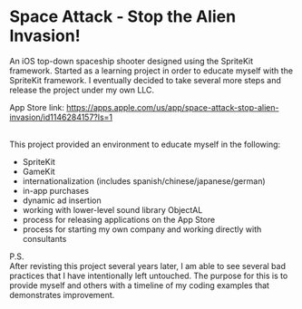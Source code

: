 # Space Attack - Stop the Alien Invasion!

An iOS top-down spaceship shooter designed using the SpriteKit framework. Started as a learning project in order to educate myself with the SpriteKit framework. I eventually decided to take several more steps and release the project under my own LLC.

App Store link: https://apps.apple.com/us/app/space-attack-stop-alien-invasion/id1146284157?ls=1<br />
<br />

This project provided an environment to educate myself in the following:
- SpriteKit
- GameKit
- internationalization (includes spanish/chinese/japanese/german)
- in-app purchases
- dynamic ad insertion
- working with lower-level sound library ObjectAL
- process for releasing applications on the App Store
- process for starting my own company and working directly with consultants


P.S.
<br />After revisting this project several years later, I am able to see several bad practices that I have intentionally left untouched. The purpose for this is to provide myself and others with a timeline of my coding examples that demonstrates improvement.
